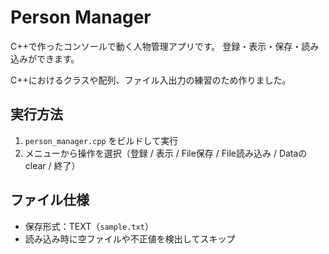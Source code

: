 # Person Manager

C++で作ったコンソールで動く人物管理アプリです。
登録・表示・保存・読み込みができます。

C++におけるクラスや配列、ファイル入出力の練習のため作りました。

## 実行方法

1. `person_manager.cpp` をビルドして実行
2. メニューから操作を選択（登録 / 表示 / File保存 / File読み込み / Dataのclear / 終了）

## ファイル仕様

- 保存形式：TEXT（`sample.txt`）
- 読み込み時に空ファイルや不正値を検出してスキップ
